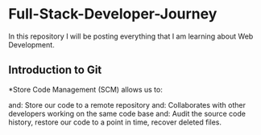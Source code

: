 # Full-Stack-Developer-Journey
In this repository I will be posting everything that I am learning about Web Development. <br />

##  Introduction to Git  <br />

*Store Code Management (SCM) allows us to: <br />

and: Store our code to a remote repository 
and: Collaborates with other developers working on the same code base
and: Audit the source code history, restore our code to a point in time, recover deleted files.
